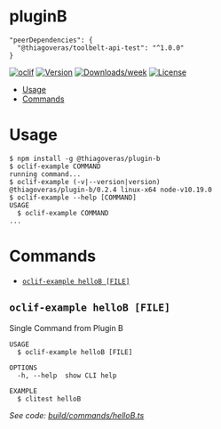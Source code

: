 pluginB
=======

```
"peerDependencies": {
  "@thiagoveras/toolbelt-api-test": "^1.0.0"
}
```

[![oclif](https://img.shields.io/badge/cli-oclif-brightgreen.svg)](https://oclif.io)
[![Version](https://img.shields.io/npm/v/pluginB.svg)](https://npmjs.org/package/pluginB)
[![Downloads/week](https://img.shields.io/npm/dw/pluginB.svg)](https://npmjs.org/package/pluginB)
[![License](https://img.shields.io/npm/l/pluginB.svg)](https://github.com/VerasThiago/pluginB/blob/master/package.json)

<!-- toc -->
* [Usage](#usage)
* [Commands](#commands)
<!-- tocstop -->
# Usage
<!-- usage -->
```sh-session
$ npm install -g @thiagoveras/plugin-b
$ oclif-example COMMAND
running command...
$ oclif-example (-v|--version|version)
@thiagoveras/plugin-b/0.2.4 linux-x64 node-v10.19.0
$ oclif-example --help [COMMAND]
USAGE
  $ oclif-example COMMAND
...
```
<!-- usagestop -->
# Commands
<!-- commands -->
* [`oclif-example helloB [FILE]`](#oclif-example-hellob-file)

## `oclif-example helloB [FILE]`

Single Command from Plugin B

```
USAGE
  $ oclif-example helloB [FILE]

OPTIONS
  -h, --help  show CLI help

EXAMPLE
  $ clitest helloB
```

_See code: [build/commands/helloB.ts](https://github.com/VerasThiago/npmPackageTests/blob/v0.2.4/build/commands/helloB.ts)_
<!-- commandsstop -->
